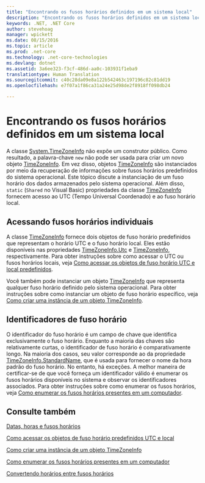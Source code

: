 ```yaml
---
title: "Encontrando os fusos horários definidos em um sistema local"
description: "Encontrando os fusos horários definidos em um sistema local"
keywords: .NET, .NET Core
author: stevehoag
manager: wpickett
ms.date: 08/15/2016
ms.topic: article
ms.prod: .net-core
ms.technology: .net-core-technologies
ms.devlang: dotnet
ms.assetid: 3a6ee323-f3cf-486d-aa0c-103931f1eba9
translationtype: Human Translation
ms.sourcegitcommit: c40c28da09e8a122b542463c197196c82c81dd19
ms.openlocfilehash: e7f07a1f86ca31a24e25d98de2f8918ff098db24

---
```


# <a name="finding-the-time-zones-defined-on-a-local-system"></a>Encontrando os fusos horários definidos em um sistema local

A classe [System.TimeZoneInfo](xref:System.TimeZoneInfo) não expõe um construtor público. Como resultado, a palavra-chave `new` não pode ser usada para criar um novo objeto [TimeZoneInfo](xref:System.TimeZoneInfo). Em vez disso, objetos [TimeZoneInfo](xref:System.TimeZoneInfo) são instanciados por meio da recuperação de informações sobre fusos horários predefinidos do sistema operacional. Este tópico discute a instanciação de um fuso horário dos dados armazenados pelo sistema operacional. Além disso, `static` (`Shared` no Visual Basic) propriedades da classe [TimeZoneInfo](xref:System.TimeZoneInfo) fornecem acesso ao UTC (Tempo Universal Coordenado) e ao fuso horário local.

## <a name="accessing-individual-time-zones"></a>Acessando fusos horários individuais

A classe [TimeZoneInfo](xref:System.TimeZoneInfo) fornece dois objetos de fuso horário predefinidos que representam o horário UTC e o fuso horário local. Eles estão disponíveis nas propriedades [TimeZoneInfo.Utc](xref:System.TimeZoneInfo.Utc) e [TimeZoneInfo](xref:System.TimeZoneInfo.Local), respectivamente. Para obter instruções sobre como acessar o UTC ou fusos horários locais, veja [Como acessar os objetos de fuso horário UTC e local predefinidos](access-utc-and-local.md). 

Você também pode instanciar um objeto [TimeZoneInfo](xref:System.TimeZoneInfo) que representa qualquer fuso horário definido pelo sistema operacional. Para obter instruções sobre como instanciar um objeto de fuso horário específico, veja [Como criar uma instância de um objeto TimeZoneInfo](instantiate-time-zone-info.md).

## <a name="time-zone-identifiers"></a>Identificadores de fuso horário

O identificador do fuso horário é um campo de chave que identifica exclusivamente o fuso horário. Enquanto a maioria das chaves são relativamente curtas, o identificador de fuso horário é comparativamente longo. Na maioria dos casos, seu valor corresponde ao da propriedade [TimeZoneInfo.StandardName](xref:System.TimeZoneInfo.StandardName), que é usada para fornecer o nome da hora padrão do fuso horário. No entanto, há exceções. A melhor maneira de certificar-se de que você forneça um identificador válido é enumerar os fusos horários disponíveis no sistema e observar os identificadores associados. Para obter instruções sobre como enumerar os fusos horários, veja [Como enumerar os fusos horários presentes em um computador](enumerate-time-zones.md).

## <a name="see-also"></a>Consulte também

[Datas, horas e fusos horários](index.md)

[Como acessar os objetos de fuso horário predefinidos UTC e local](access-utc-and-local.md)

[Como criar uma instância de um objeto TimeZoneInfo](instantiate-time-zone-info.md)

[Como enumerar os fusos horários presentes em um computador](enumerate-time-zones.md)

[Convertendo horários entre fusos horários](converting-between-time-zones.md)


<!--HONumber=Nov16_HO4-->


